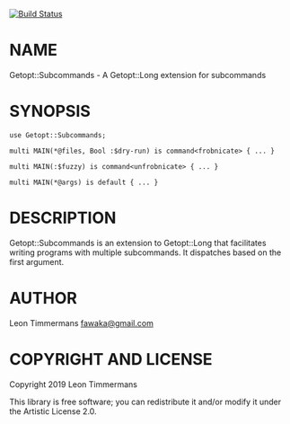 [![Build Status](https://travis-ci.org/Leont/getopt-subcommands.svg?branch=master)](https://travis-ci.org/Leont/getopt-subcommands)

NAME
====

Getopt::Subcommands - A Getopt::Long extension for subcommands

SYNOPSIS
========

    use Getopt::Subcommands;

    multi MAIN(*@files, Bool :$dry-run) is command<frobnicate> { ... }

    multi MAIN(:$fuzzy) is command<unfrobnicate> { ... }

    multi MAIN(*@args) is default { ... }

DESCRIPTION
===========

Getopt::Subcommands is an extension to Getopt::Long that facilitates writing programs with multiple subcommands. It dispatches based on the first argument.

AUTHOR
======

Leon Timmermans <fawaka@gmail.com>

COPYRIGHT AND LICENSE
=====================

Copyright 2019 Leon Timmermans

This library is free software; you can redistribute it and/or modify it under the Artistic License 2.0.

